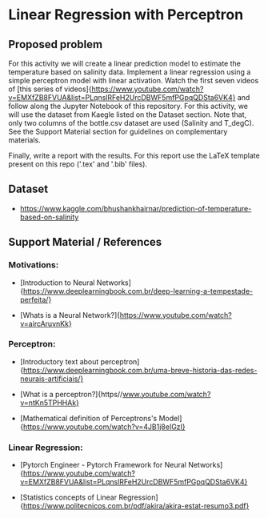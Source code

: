 # Linear Regression with Perceptron

## Proposed problem

For this activity we will create a linear prediction model to estimate the temperature based on salinity data. Implement a linear regression using a simple perceptron model with linear activation. Watch the first seven videos of [this series of videos]{https://www.youtube.com/watch?v=EMXfZB8FVUA&list=PLqnslRFeH2UrcDBWF5mfPGpqQDSta6VK4} and follow along the Jupyter Notebook of this repository. For this activity, we will use the dataset from Kaegle listed on the Dataset section. Note that, only two columns of the bottle.csv dataset are used (Salinity and T_degC). See the Support Material section for guidelines on complementary materials.

Finally, write a report with the results. For this report use the LaTeX template present on this repo ('.tex' and '.bib' files).

## Dataset
- https://www.kaggle.com/bhushankhairnar/prediction-of-temperature-based-on-salinity

## Support Material / References

### Motivations:
- [Introduction to Neural Networks]{https://www.deeplearningbook.com.br/deep-learning-a-tempestade-perfeita/}

- [Whats is a Neural Network?]{https://www.youtube.com/watch?v=aircAruvnKk}

### Perceptron:	
- [Introductory text about perceptron]{https://www.deeplearningbook.com.br/uma-breve-historia-das-redes-neurais-artificiais/}

- [What is a perceptron?]{https//www.youtube.com/watch?v=ntKn5TPHHAk}

- [Mathematical definition of Perceptrons's Model]{https://www.youtube.com/watch?v=4JB1j8eIGzI}

### Linear Regression:
	
- [Pytorch Engineer - Pytorch Framework for Neural Networks]{https://www.youtube.com/watch?v=EMXfZB8FVUA&list=PLqnslRFeH2UrcDBWF5mfPGpqQDSta6VK4}
	 
- [Statistics concepts of Linear Regression]{https://www.politecnicos.com.br/pdf/akira/akira-estat-resumo3.pdf}
